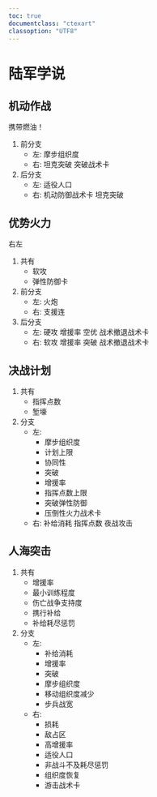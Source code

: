 ```yaml
---
toc: true
documentclass: "ctexart"
classoption: "UTF8"
---
```

# 陆军学说
## 机动作战
携带燃油！
1. 前分支
   - 左: 摩步组织度
   - 右: 坦克突破 突破战术卡
2. 后分支
   - 左: 适役人口
   - 右: 机动防御战术卡 坦克突破
## 优势火力
右左
1. 共有
   - 软攻
   - 弹性防御卡
2. 前分支
   - 左: 火炮
   - 右: 支援连
3. 后分支
   - 左: 硬攻 增援率 空优 战术撤退战术卡
   - 右: 软攻 增援率 突破 战术撤退战术卡
## 决战计划
1. 共有
   - 指挥点数
   - 堑壕
2. 分支
   - 左:
     - 摩步组织度
     - 计划上限
     - 协同性
     - 突破
     - 增援率
     - 指挥点数上限
     - 突破弹性防御
     - 压倒性火力战术卡
   - 右: 补给消耗 指挥点数 夜战攻击
## 人海突击
1. 共有
   - 增援率
   - 最小训练程度
   - 伤亡战争支持度
   - 携行补给
   - 补给耗尽惩罚
2. 分支
   - 左:
     - 补给消耗
     - 增援率
     - 突破
     - 摩步组织度
     - 移动组织度减少
     - 步兵战宽
   - 右:
     - 损耗
     - 敌占区
     - 高增援率
     - 适役人口
     - 非战斗不及耗尽惩罚
     - 组织度恢复
     - 游击战术卡
